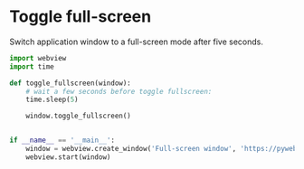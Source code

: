# Toggle full-screen

Switch application window to a full-screen mode after five seconds.

``` python
import webview
import time

def toggle_fullscreen(window):
    # wait a few seconds before toggle fullscreen:
    time.sleep(5)

    window.toggle_fullscreen()


if __name__ == '__main__':
    window = webview.create_window('Full-screen window', 'https://pywebview.flowrl.com/hello')
    webview.start(window)
```
